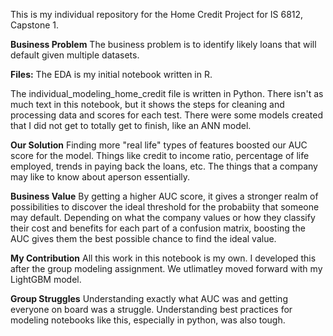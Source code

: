 This is my individual repository for the Home Credit Project for IS 6812, Capstone 1. 

**Business Problem**
The business problem is to identify likely loans that will default given multiple datasets.

**Files:**
The EDA is my initial notebook written in R.

The individual_modeling_home_credit file is written in Python. There isn't as much text in this notebook, 
but it shows the steps for cleaning and processing data and scores for each test. There were some models 
created that I did not get to totally get to finish, like an ANN model.

**Our Solution**
Finding more "real life" types of features boosted our AUC score for the model. Things like credit to
income ratio, percentage of life employed, trends in paying back the loans, etc. The things that a company
may like to know about aperson essentially.

**Business Value**
By getting a higher AUC score, it gives a stronger realm of possibilities to discover the ideal threshold
for the probabiity that someone may default. Depending on what the company values or how they classify
their cost and benefits for each part of a confusion matrix, boosting the AUC gives them the best possible
chance to find the ideal value.

**My Contribution**
All this work in this notebook is my own. I developed this after the group modeling assignment. We utlimatley
moved forward with my LightGBM model.

**Group Struggles**
Understanding exactly what AUC was and getting everyone on board was a struggle. Understanding best practices
for modeling notebooks like this, especially in python, was also tough. 
